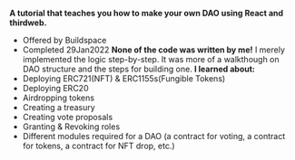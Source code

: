 **A tutorial that teaches you how to make your own DAO using React and thirdweb.**
- Offered by Buildspace
- Completed 29Jan2022
**None of the code was written by me!** I merely implemented the logic step-by-step. It was more of a walkthough on DAO structure and the steps for building one.
**I learned about:**
- Deploying ERC721(NFT) & ERC1155s(Fungible Tokens)
- Deploying ERC20
- Airdropping tokens
- Creating a treasury
- Creating vote proposals
- Granting & Revoking roles
- Different modules required for a DAO (a contract for voting, a contract for tokens, a contract for NFT drop, etc.)
